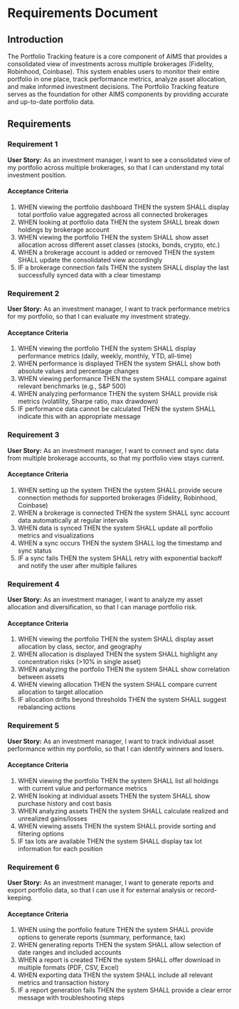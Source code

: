 # Requirements Document

## Introduction

The Portfolio Tracking feature is a core component of AIMS that provides a consolidated view of investments across multiple brokerages (Fidelity, Robinhood, Coinbase). This system enables users to monitor their entire portfolio in one place, track performance metrics, analyze asset allocation, and make informed investment decisions. The Portfolio Tracking feature serves as the foundation for other AIMS components by providing accurate and up-to-date portfolio data.

## Requirements

### Requirement 1

**User Story:** As an investment manager, I want to see a consolidated view of my portfolio across multiple brokerages, so that I can understand my total investment position.

#### Acceptance Criteria

1. WHEN viewing the portfolio dashboard THEN the system SHALL display total portfolio value aggregated across all connected brokerages
2. WHEN looking at portfolio data THEN the system SHALL break down holdings by brokerage account
3. WHEN viewing the portfolio THEN the system SHALL show asset allocation across different asset classes (stocks, bonds, crypto, etc.)
4. WHEN a brokerage account is added or removed THEN the system SHALL update the consolidated view accordingly
5. IF a brokerage connection fails THEN the system SHALL display the last successfully synced data with a clear timestamp

### Requirement 2

**User Story:** As an investment manager, I want to track performance metrics for my portfolio, so that I can evaluate my investment strategy.

#### Acceptance Criteria

1. WHEN viewing the portfolio THEN the system SHALL display performance metrics (daily, weekly, monthly, YTD, all-time)
2. WHEN performance is displayed THEN the system SHALL show both absolute values and percentage changes
3. WHEN viewing performance THEN the system SHALL compare against relevant benchmarks (e.g., S&P 500)
4. WHEN analyzing performance THEN the system SHALL provide risk metrics (volatility, Sharpe ratio, max drawdown)
5. IF performance data cannot be calculated THEN the system SHALL indicate this with an appropriate message

### Requirement 3

**User Story:** As an investment manager, I want to connect and sync data from multiple brokerage accounts, so that my portfolio view stays current.

#### Acceptance Criteria

1. WHEN setting up the system THEN the system SHALL provide secure connection methods for supported brokerages (Fidelity, Robinhood, Coinbase)
2. WHEN a brokerage is connected THEN the system SHALL sync account data automatically at regular intervals
3. WHEN data is synced THEN the system SHALL update all portfolio metrics and visualizations
4. WHEN a sync occurs THEN the system SHALL log the timestamp and sync status
5. IF a sync fails THEN the system SHALL retry with exponential backoff and notify the user after multiple failures

### Requirement 4

**User Story:** As an investment manager, I want to analyze my asset allocation and diversification, so that I can manage portfolio risk.

#### Acceptance Criteria

1. WHEN viewing the portfolio THEN the system SHALL display asset allocation by class, sector, and geography
2. WHEN allocation is displayed THEN the system SHALL highlight any concentration risks (>10% in single asset)
3. WHEN analyzing the portfolio THEN the system SHALL show correlation between assets
4. WHEN viewing allocation THEN the system SHALL compare current allocation to target allocation
5. IF allocation drifts beyond thresholds THEN the system SHALL suggest rebalancing actions

### Requirement 5

**User Story:** As an investment manager, I want to track individual asset performance within my portfolio, so that I can identify winners and losers.

#### Acceptance Criteria

1. WHEN viewing the portfolio THEN the system SHALL list all holdings with current value and performance metrics
2. WHEN looking at individual assets THEN the system SHALL show purchase history and cost basis
3. WHEN analyzing assets THEN the system SHALL calculate realized and unrealized gains/losses
4. WHEN viewing assets THEN the system SHALL provide sorting and filtering options
5. IF tax lots are available THEN the system SHALL display tax lot information for each position

### Requirement 6

**User Story:** As an investment manager, I want to generate reports and export portfolio data, so that I can use it for external analysis or record-keeping.

#### Acceptance Criteria

1. WHEN using the portfolio feature THEN the system SHALL provide options to generate reports (summary, performance, tax)
2. WHEN generating reports THEN the system SHALL allow selection of date ranges and included accounts
3. WHEN a report is created THEN the system SHALL offer download in multiple formats (PDF, CSV, Excel)
4. WHEN exporting data THEN the system SHALL include all relevant metrics and transaction history
5. IF a report generation fails THEN the system SHALL provide a clear error message with troubleshooting steps